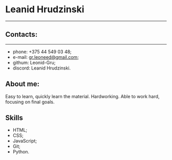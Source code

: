 # Leanid Hrudzinski
***
## Contacts:
***
* phone: +375 44 549 03 48;
* e-mail: gr.leoneed@gmail.com;
* githum: Leonid-Gru;
* discord: Leanid Hrudzinski.
## About me:
Easy to learn, quickly learn the material. Hardworking. Able to work hard, focusing on final goals.
## Skills
* HTML;
* CSS;
* JavaScript;
* Git;
* Python.